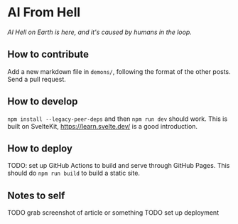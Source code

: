 # AI From Hell

*AI Hell on Earth is here, and it's caused by humans in the loop.*

## How to contribute

Add a new markdown file in `demons/`, following the format of the other posts. Send a pull request.

## How to develop

`npm install --legacy-peer-deps` and then `npm run dev` should work. This is built on SvelteKit, https://learn.svelte.dev/ is a good introduction.

## How to deploy

TODO: set up GitHub Actions to build and serve through GitHub Pages. This should do `npm run build` to build a static site.

## Notes to self

TODO grab screenshot of article or something
TODO set up deployment